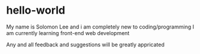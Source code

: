 # hello-world

My name is Solomon Lee and i am completely new to coding/programming 
I am currently learning front-end web development 

Any and all feedback and suggestions will be greatly appricated
